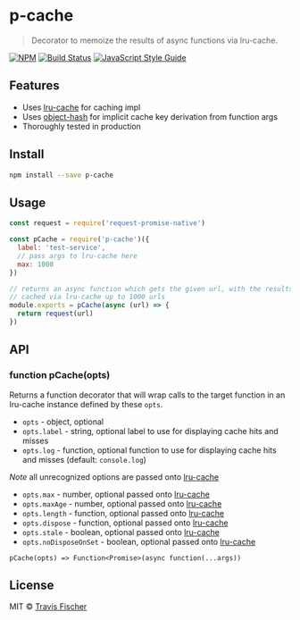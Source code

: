 # p-cache

> Decorator to memoize the results of async functions via lru-cache.

[![NPM](https://img.shields.io/npm/v/p-cache.svg)](https://www.npmjs.com/package/p-cache) [![Build Status](https://img.shields.io/circleci/project/github/transitive-bullshit/p-cache.svg)](https://circleci.com/gh/transitive-bullshit/p-cache) [![JavaScript Style Guide](https://img.shields.io/badge/code_style-standard-brightgreen.svg)](https://standardjs.com)

## Features

- Uses [lru-cache](https://www.npmjs.com/package/lru-cache) for caching impl
- Uses [object-hash](https://www.npmjs.com/package/hash-object) for implicit cache key derivation from function args
- Thoroughly tested in production

## Install

```bash
npm install --save p-cache
```

## Usage

```js
const request = require('request-promise-native')

const pCache = require('p-cache')({
  label: 'test-service',
  // pass args to lru-cache here
  max: 1000
})

// returns an async function which gets the given url, with the results being 
// cached via lru-cache up to 1000 urls
module.exports = pCache(async (url) => {
  return request(url)
})
```

## API

### function pCache(opts)

Returns a function decorator that will wrap calls to the target function in an lru-cache instance defined by these `opts`.

- `opts` - object, optional
- `opts.label` - string, optional label to use for displaying cache hits and misses
- `opts.log` - function, optional function to use for displaying cache hits and misses (default: `console.log`)

*Note* all unrecognized options are passed onto [lru-cache](https://github.com/isaacs/node-lru-cache)
- `opts.max` - number, optional passed onto [lru-cache](https://github.com/isaacs/node-lru-cache)
- `opts.maxAge` - number, optional passed onto [lru-cache](https://github.com/isaacs/node-lru-cache)
- `opts.length` - function, optional passed onto [lru-cache](https://github.com/isaacs/node-lru-cache)
- `opts.dispose` - function, optional passed onto [lru-cache](https://github.com/isaacs/node-lru-cache)
- `opts.stale` - boolean, optional passed onto [lru-cache](https://github.com/isaacs/node-lru-cache)
- `opts.noDisposeOnSet` - boolean, optional passed onto [lru-cache](https://github.com/isaacs/node-lru-cache)

`pCache(opts) => Function<Promise>(async function(...args))`

## License

MIT © [Travis Fischer](https://github.com/fisch0920)
